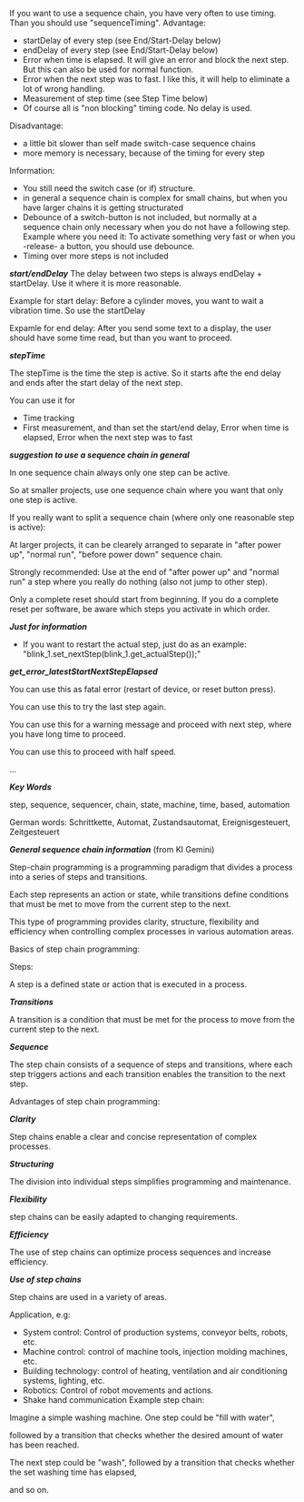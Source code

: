 
If you want to use a sequence chain, you have very often to use timing. Than you should use "sequenceTiming".
Advantage:
- startDelay of every step (see End/Start-Delay below)
- endDelay of every step   (see End/Start-Delay below)
- Error when time is elapsed. It will give an error and block the next step. But this can also be used for normal function.
- Error when the next step was to fast. I like this, it will help to eliminate a lot of wrong handling.
- Measurement of step time (see Step Time below)
- Of course all is "non blocking" timing code. No delay is used.

Disadvantage:
- a little bit slower than self made switch-case sequence chains
- more memory is necessary, because of the timing for every step

Information:
- You still need the switch case (or if) structure.
- in general a sequence chain is complex for small chains, but when you have larger chains it is getting structurated
- Debounce of a switch-button is not included, but normally at a sequence chain only necessary when you do not have a following step.
  Example where you need it: To activate something very fast or when you -release- a button, you should use debounce.
- Timing over more steps is not included

***start/endDelay***
The delay between two steps is always endDelay + startDelay. Use it where it is more reasonable.

Example for start delay: Before a cylinder moves, you want to wait a vibration time. So use the startDelay

Expamle for end delay: After you send some text to a display, the user should have some time read, but than you want to proceed.

***stepTime***

The stepTime is the time the step is active. So it starts afte the end delay and ends after the start delay of the next step.

You can use it for
- Time tracking
- First measurement, and than set the start/end delay, Error when time is elapsed, Error when the next step was to fast

***suggestion to use a sequence chain in general***

In one sequence chain always only one step can be active.

So at smaller projects, use one sequence chain where you want that only one step is active.

If you really want to split a sequence chain (where only one reasonable step is active):

At larger projects, it can be clearely arranged to separate in "after power up", "normal run", "before power down" sequence chain.

Strongly recommended: Use at the end of "after power up" and "normal run" a step where you really do nothing (also not jump to other step).

Only a complete reset should start from beginning. If you do a complete reset per software, be aware which steps you activate in which order.

***Just for information***
- If you want to restart the actual step, just do as an example: "blink_1.set_nextStep(blink_1.get_actualStep());"

***get_error_latestStartNextStepElapsed***

You can use this as fatal error (restart of device, or reset button press).

You can use this to try the last step again.

You can use this for a warning message and proceed with next step, where you have long time to proceed.

You can use this to proceed with half speed.

...

***Key Words***

step, sequence, sequencer, chain, state, machine, time, based, automation

German words: Schrittkette, Automat, Zustandsautomat, Ereignisgesteuert, Zeitgesteuert


***General sequence chain information*** (from KI Gemini)

Step-chain programming is a programming paradigm that divides a process into a series of steps and transitions.

Each step represents an action or state, while transitions define conditions that must be met to move from the current step to the next.

This type of programming provides clarity, structure, flexibility and efficiency when controlling complex processes in various automation areas. 

Basics of step chain programming:

Steps:

A step is a defined state or action that is executed in a process.

***Transitions***

A transition is a condition that must be met for the process to move from the current step to the next.

***Sequence***

The step chain consists of a sequence of steps and transitions, where each step triggers actions and each transition enables the transition to the next step. 

Advantages of step chain programming:

***Clarity***

Step chains enable a clear and concise representation of complex processes.

***Structuring***

The division into individual steps simplifies programming and maintenance.

***Flexibility***

step chains can be easily adapted to changing requirements.

***Efficiency***

The use of step chains can optimize process sequences and increase efficiency. 

***Use of step chains***

Step chains are used in a variety of areas.

Application, e.g:
- System control: Control of production systems, conveyor belts, robots, etc.
- Machine control: control of machine tools, injection molding machines, etc.
- Building technology: control of heating, ventilation and air conditioning systems, lighting, etc.
- Robotics: Control of robot movements and actions.
- Shake hand communication
Example step chain:

Imagine a simple washing machine. One step could be "fill with water",

followed by a transition that checks whether the desired amount of water has been reached.

The next step could be "wash", followed by a transition that checks whether the set washing time has elapsed,

and so on.